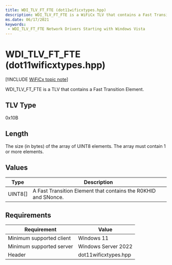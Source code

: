 ```yaml
---
title: WDI_TLV_FT_FTE (dot11wificxtypes.hpp)
description: WDI_TLV_FT_FTE is a WiFiCx TLV that contains a Fast Transition Element.
ms.date: 06/17/2021
keywords:
 - WDI_TLV_FT_FTE Network Drivers Starting with Windows Vista
---
```


# WDI\_TLV\_FT\_FTE (dot11wificxtypes.hpp)

[!INCLUDE [WiFiCx topic note](../includes/wificx-version-warning.md)]


WDI\_TLV\_FT\_FTE is a TLV that contains a Fast Transition Element.

## TLV Type


0x10B

## Length


The size (in bytes) of the array of UINT8 elements. The array must contain 1 or more elements.

## Values


| Type      | Description                                                    |
|-----------|----------------------------------------------------------------|
| UINT8\[\] | A Fast Transition Element that contains the R0KHID and SNonce. |

 

## Requirements

|Requirement|Value|
|--- |--- |
|Minimum supported client|Windows 11|
|Minimum supported server|Windows Server 2022|
|Header|dot11wificxtypes.hpp|


 

 





